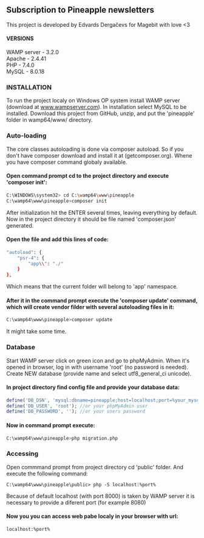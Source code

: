 ## Subscription to Pineapple newsletters
This project is developed by Edvards Dergačevs for Magebit with love <3

#### VERSIONS

WAMP server - 3.2.0  
Apache - 2.4.41  
PHP - 7.4.0  
MySQL - 8.0.18

### INSTALLATION

To run the project localy on Windows OP system install WAMP server (download at www.wampserver.com).
In installation select MySQL to be installed.
Download this project from GitHub, unzip, and put the 'pineapple' folder in wamp64/www/ directory.

### Auto-loading

The core classes autoloading is done via composer autoload. So if you don't have composer download and install it at (getcomposer.org). Whene you have composer command globaly available. 
#### Open command prompt cd to the project directory and execute 'composer init':
```bash
C:\WINDOWS\system32> cd C:\wamp64\www\pineapple
C:\wamp64\www\pineapple>composer init
```
After initialization hit the ENTER several times, leaving everything by default.
Now in the project directory it should be file named 'composer.json' generated.
#### Open the file and add this lines of code:
```bash
"autoload": {
    "psr-4": {
        "app\\": "./"
    }
},
```
Which means that the current folder will belong to 'app' namespace.
#### After it in the command prompt execute the 'composer update' command, which will create vendor filder with several autoloading files in it:
```bash
C:\wamp64\www\pineapple>composer update
```
It might take some time.

### Database

Start WAMP server click on green icon and go to phpMyAdmin.
When it's opened in browser, log in with username 'root' (no password is needed).
Create NEW database (provide name and select utf8_general_ci unicode).
#### In project directory find config file and provide your database data:
```php
define('DB_DSN', 'mysql:dbname=pineapple;host=localhost;port=%your_mysql_port%');
define('DB_USER', 'root'); //or your phpMyAdmin user
define('DB_PASSWORD', ''); //or your users password
```

#### Now in command prompt execute:
```bash
C:\wamp64\www\pineapple>php migration.php
```

### Accessing

Open commmand prompt from project directory cd 'public' folder.
And execute the following command:
```url
C:\wamp64\www\pineapple\public> php -S localhost:%port%
```
Because of default localhost (with port 8000) is taken by WAMP server it is necessary to provide a diferent port (for example 8080)

#### Now you you can access web pabe localy in your browser with url:
```url
localhost:%port%
```
